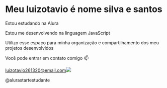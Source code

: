 # Meu luizotavio é nome silva e santos

Estou estudando na Alura

Estou me desenvolvendo na linguagem JavaScript

Utilizo esse espaço para minha organização e compartilhamento dos meu projetos desenvolvidos

Você pode entrar em contato comigo 📫

luizotavio261320@email.com![](link)

@alurastartestudante

